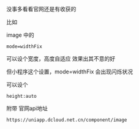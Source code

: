 

没事多看看官网还是有收获的

比如

image 中的

```
mode=widthFix
```

可以设个宽度，高度自适应  效果出其不意的好


但小程序这个设置，mode=widthFix 会出现闪烁状况

可以设个

```
height:auto
```


附带 官网api地址
```
https://uniapp.dcloud.net.cn/component/image
```
